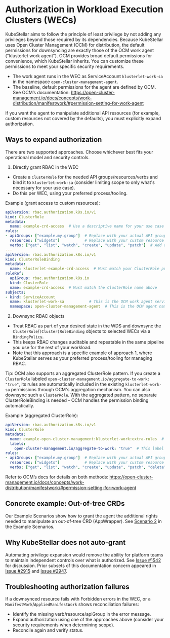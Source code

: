 # Authorization in Workload Execution Clusters (WECs)

KubeStellar aims to follow the principle of least privilege by not adding any privileges beyond those required by its dependencies. Because KubeStellar uses Open Cluster Management (OCM) for distribution, the default permissions for downsyncing are exactly those of the OCM work agent ("klusterlet work agent"). OCM provides broad default permissions for convenience, which KubeStellar inherits. You can customize these permissions to meet your specific security requirements.

- The work agent runs in the WEC as ServiceAccount `klusterlet-work-sa` in the namespace `open-cluster-management-agent`.
- The baseline, default permissions for the agent are defined by OCM. See OCM’s documentation: https://open-cluster-management.io/docs/concepts/work-distribution/manifestwork/#permission-setting-for-work-agent

If you want the agent to manipulate additional API resources (for example, custom resources not covered by the defaults), you must explicitly expand authorization.

## Ways to expand authorization

There are two supported approaches. Choose whichever best fits your operational model and security controls.

1) Directly grant RBAC in the WEC
- Create a `ClusterRole` for the needed API groups/resources/verbs and bind it to `klusterlet-work-sa` (consider limiting scope to only what's necessary for your use case).
- Do this per WEC, using your preferred process/tooling.

Example (grant access to custom resources):

```yaml
apiVersion: rbac.authorization.k8s.io/v1
kind: ClusterRole
metadata:
  name: example-crd-access  # Use a descriptive name for your use case
rules:
- apiGroups: ["example.my.group"]  # Replace with your actual API group
  resources: ["widgets"]           # Replace with your custom resource types
  verbs: ["get", "list", "watch", "create", "update", "patch"]  # Add only verbs you need
---
apiVersion: rbac.authorization.k8s.io/v1
kind: ClusterRoleBinding
metadata:
  name: klusterlet-example-crd-access  # Must match your ClusterRole purpose
roleRef:
  apiGroup: rbac.authorization.k8s.io
  kind: ClusterRole
  name: example-crd-access  # Must match the ClusterRole name above
subjects:
- kind: ServiceAccount
  name: klusterlet-work-sa           # This is the OCM work agent service account
  namespace: open-cluster-management-agent  # This is the OCM agent namespace
```

2) Downsync RBAC objects
- Treat RBAC as part of your desired state in the WDS and downsync the `ClusterRole`/`(Cluster)RoleBinding` objects to selected WECs via a `BindingPolicy`.
- This keeps RBAC changes auditable and repeatable in the same pipeline you use for the rest of your workload.
- Note that this approach is a specific example of approach 1, where KubeStellar serves as your preferred process/tooling for managing RBAC.

Tip: OCM also supports an aggregated ClusterRole pattern. If you create a `ClusterRole` labeled `open-cluster-management.io/aggregate-to-work: "true"`, its rules are automatically included in the existing `klusterlet-work-sa` permissions through OCM's aggregation mechanism. You can also downsync such a `ClusterRole`. With the aggregated pattern, no separate ClusterRoleBinding is needed - OCM handles the permission binding automatically.

Example (aggregated ClusterRole):

```yaml
apiVersion: rbac.authorization.k8s.io/v1
kind: ClusterRole
metadata:
  name: example-open-cluster-management:klusterlet-work:extra-rules  # Use descriptive naming
  labels:
    open-cluster-management.io/aggregate-to-work: "true"  # This label enables auto-aggregation
rules:
- apiGroups: ["example.my.group"]  # Replace with your actual API group
  resources: ["widgets"]           # Replace with your custom resource types
  verbs: ["get", "list", "watch", "create", "update", "patch", "delete"]  # Include needed verbs
```

Refer to OCM’s docs for details on both methods: https://open-cluster-management.io/docs/concepts/work-distribution/manifestwork/#permission-setting-for-work-agent

## Concrete example: Out-of-tree CRDs

Our Example Scenarios show how to grant the agent the additional rights needed to manipulate an out-of-tree CRD (AppWrapper). See [Scenario 2](./example-scenarios.md#scenario-2---out-of-tree-workload) in the Example Scenarios.

## Why KubeStellar does not auto-grant

Automating privilege expansion would remove the ability for platform teams to maintain independent controls over what is authorized. See [Issue #1542](https://github.com/kubestellar/kubestellar/issues/1542) for discussion. Prior subsets of this documentation concern appeared in [Issue #2915](https://github.com/kubestellar/kubestellar/issues/2915) and [Issue #2947](https://github.com/kubestellar/kubestellar/issues/2947).

## Troubleshooting authorization failures

If a downsynced resource fails with Forbidden errors in the WEC, or a `ManifestWork`/`AppliedManifestWork` shows reconciliation failures:
- Identify the missing verb/resource/apiGroup in the error message.
- Expand authorization using one of the approaches above (consider your security requirements when determining scope).
- Reconcile again and verify status.
